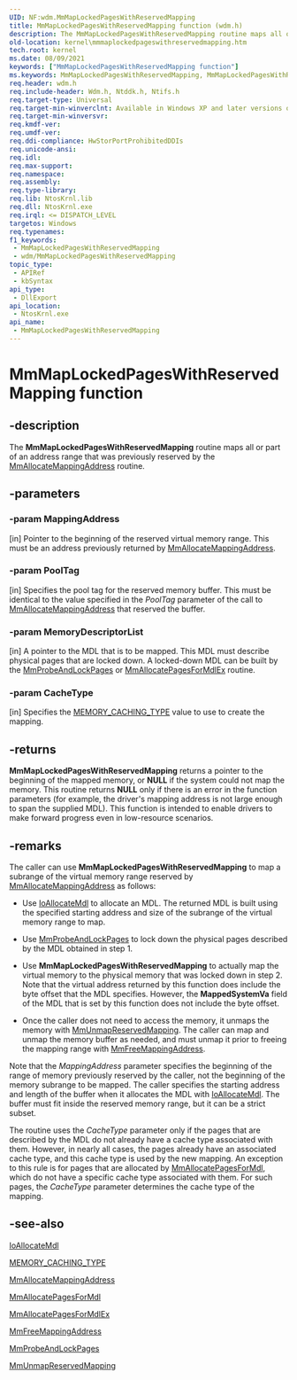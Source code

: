 ```yaml
---
UID: NF:wdm.MmMapLockedPagesWithReservedMapping
title: MmMapLockedPagesWithReservedMapping function (wdm.h)
description: The MmMapLockedPagesWithReservedMapping routine maps all or part of an address range that was previously reserved by the MmAllocateMappingAddress routine.
old-location: kernel\mmmaplockedpageswithreservedmapping.htm
tech.root: kernel
ms.date: 08/09/2021
keywords: ["MmMapLockedPagesWithReservedMapping function"]
ms.keywords: MmMapLockedPagesWithReservedMapping, MmMapLockedPagesWithReservedMapping routine [Kernel-Mode Driver Architecture], k106_32161803-dd44-4a5f-a5c0-da6b1a78982c.xml, kernel.mmmaplockedpageswithreservedmapping, wdm/MmMapLockedPagesWithReservedMapping
req.header: wdm.h
req.include-header: Wdm.h, Ntddk.h, Ntifs.h
req.target-type: Universal
req.target-min-winverclnt: Available in Windows XP and later versions of Windows.
req.target-min-winversvr: 
req.kmdf-ver: 
req.umdf-ver: 
req.ddi-compliance: HwStorPortProhibitedDDIs
req.unicode-ansi: 
req.idl: 
req.max-support: 
req.namespace: 
req.assembly: 
req.type-library: 
req.lib: NtosKrnl.lib
req.dll: NtosKrnl.exe
req.irql: <= DISPATCH_LEVEL
targetos: Windows
req.typenames: 
f1_keywords:
 - MmMapLockedPagesWithReservedMapping
 - wdm/MmMapLockedPagesWithReservedMapping
topic_type:
 - APIRef
 - kbSyntax
api_type:
 - DllExport
api_location:
 - NtosKrnl.exe
api_name:
 - MmMapLockedPagesWithReservedMapping
---
```


# MmMapLockedPagesWithReservedMapping function

## -description

The **MmMapLockedPagesWithReservedMapping** routine maps all or part of an address range that was previously reserved by the [MmAllocateMappingAddress](./nf-wdm-mmallocatemappingaddress.md) routine.

## -parameters

### -param MappingAddress

[in] Pointer to the beginning of the reserved virtual memory range. This must be an address previously returned by [MmAllocateMappingAddress](./nf-wdm-mmallocatemappingaddress.md).

### -param PoolTag

[in] Specifies the pool tag for the reserved memory buffer. This must be identical to the value specified in the *PoolTag* parameter of the call to [MmAllocateMappingAddress](./nf-wdm-mmallocatemappingaddress.md) that reserved the buffer.

### -param MemoryDescriptorList

[in] A pointer to the MDL that is to be mapped. This MDL must describe physical pages that are locked down. A locked-down MDL can be built by the [MmProbeAndLockPages](./nf-wdm-mmprobeandlockpages.md) or [MmAllocatePagesForMdlEx](./nf-wdm-mmallocatepagesformdlex.md) routine.

### -param CacheType

[in] Specifies the [MEMORY_CACHING_TYPE](./ne-wdm-_memory_caching_type.md) value to use to create the mapping.

## -returns

**MmMapLockedPagesWithReservedMapping** returns a pointer to the beginning of the mapped memory, or **NULL** if the system could not map the memory. This routine returns **NULL** only if there is an error in the function parameters (for example, the driver's mapping address is not large enough to span the supplied MDL). This function is intended to enable drivers to make forward progress even in low-resource scenarios.

## -remarks

The caller can use **MmMapLockedPagesWithReservedMapping** to map a subrange of the virtual memory range reserved by [MmAllocateMappingAddress](./nf-wdm-mmallocatemappingaddress.md) as follows:

- Use [IoAllocateMdl](./nf-wdm-ioallocatemdl.md) to allocate an MDL. The returned MDL is built using the specified starting address and size of the subrange of the virtual memory range to map.

- Use [MmProbeAndLockPages](./nf-wdm-mmprobeandlockpages.md) to lock down the physical pages described by the MDL obtained in step 1.

- Use **MmMapLockedPagesWithReservedMapping** to actually map the virtual memory to the physical memory that was locked down in step 2. Note that the virtual address returned by this function does include the byte offset that the MDL specifies. However, the **MappedSystemVa** field of the MDL that is set by this function does not include the byte offset.

- Once the caller does not need to access the memory, it unmaps the memory with [MmUnmapReservedMapping](./nf-wdm-mmunmapreservedmapping.md). The caller can map and unmap the memory buffer as needed, and must unmap it prior to freeing the mapping range with [MmFreeMappingAddress](./nf-wdm-mmfreemappingaddress.md).

Note that the *MappingAddress* parameter specifies the beginning of the range of memory previously reserved by the caller, not the beginning of the memory subrange to be mapped. The caller specifies the starting address and length of the buffer when it allocates the MDL with [IoAllocateMdl](./nf-wdm-ioallocatemdl.md). The buffer must fit inside the reserved memory range, but it can be a strict subset.

The routine uses the *CacheType* parameter only if the pages that are described by the MDL do not already have a cache type associated with them. However, in nearly all cases, the pages already have an associated cache type, and this cache type is used by the new mapping. An exception to this rule is for pages that are allocated by [MmAllocatePagesForMdl](./nf-wdm-mmallocatepagesformdl.md), which do not have a specific cache type associated with them. For such pages, the *CacheType* parameter determines the cache type of the mapping.

## -see-also

[IoAllocateMdl](./nf-wdm-ioallocatemdl.md)

[MEMORY_CACHING_TYPE](./ne-wdm-_memory_caching_type.md)

[MmAllocateMappingAddress](./nf-wdm-mmallocatemappingaddress.md)

[MmAllocatePagesForMdl](./nf-wdm-mmallocatepagesformdl.md)

[MmAllocatePagesForMdlEx](./nf-wdm-mmallocatepagesformdlex.md)

[MmFreeMappingAddress](./nf-wdm-mmfreemappingaddress.md)

[MmProbeAndLockPages](./nf-wdm-mmprobeandlockpages.md)

[MmUnmapReservedMapping](./nf-wdm-mmunmapreservedmapping.md)
